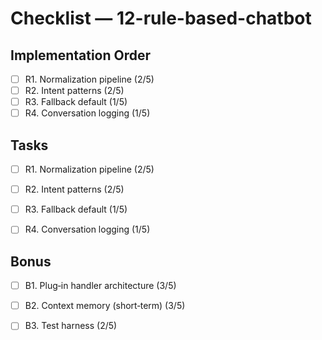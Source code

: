 # Checklist — 12-rule-based-chatbot

## Implementation Order
- [ ] R1. Normalization pipeline (2/5)
- [ ] R2. Intent patterns (2/5)
- [ ] R3. Fallback default (1/5)
- [ ] R4. Conversation logging (1/5)

## Tasks

- [ ] R1. Normalization pipeline (2/5)

- [ ] R2. Intent patterns (2/5)

- [ ] R3. Fallback default (1/5)

- [ ] R4. Conversation logging (1/5)

## Bonus

- [ ] B1. Plug‑in handler architecture (3/5)

- [ ] B2. Context memory (short‑term) (3/5)

- [ ] B3. Test harness (2/5)
